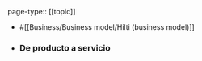page-type:: [[topic]]

- #[[Business/Business model/Hilti (business model)]]

- ### De producto a servicio



